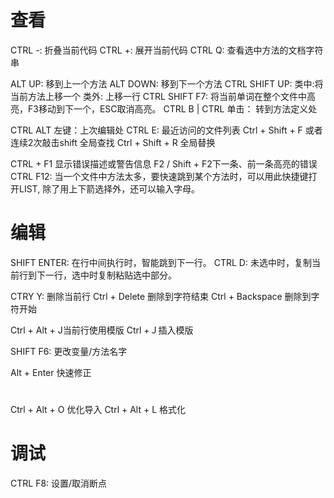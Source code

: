 # 查看
CTRL -: 折叠当前代码 
CTRL +: 展开当前代码 
CTRL Q: 查看选中方法的文档字符串

ALT UP: 移到上一个方法 
ALT DOWN: 移到下一个方法
CTRL SHIFT UP: 类中:将当前方法上移一个 类外: 上移一行
CTRL SHIFT F7: 将当前单词在整个文件中高亮，F3移动到下一个，ESC取消高亮。
CTRL B | CTRL 单击： 转到方法定义处

CTRL ALT 左键：上次编辑处
CTRL E: 最近访问的文件列表 
Ctrl + Shift + F  或者连续2次敲击shift   全局查找
Ctrl + Shift + R 全局替换

CTRL + F1    显示错误描述或警告信息
F2 / Shift + F2下一条、前一条高亮的错误
CTRL F12: 当一个文件中方法太多，要快速跳到某个方法时，可以用此快捷键打开LIST, 
除了用上下箭选择外，还可以输入字母。

# 编辑
SHIFT ENTER: 在行中间执行时，智能跳到下一行。
CTRL D: 未选中时，复制当前行到下一行，选中时复制粘贴选中部分。

CTRY Y: 删除当前行
Ctrl + Delete   删除到字符结束
Ctrl + Backspace   删除到字符开始

Ctrl + Alt + J当前行使用模版
Ctrl +Ｊ插入模版

SHIFT F6: 更改变量/方法名字

Alt + Enter    快速修正

# 
Ctrl + Alt + O    优化导入
Ctrl + Alt + L 格式化

# 调试
CTRL F8: 设置/取消断点
